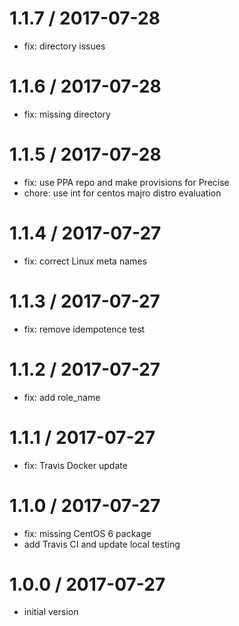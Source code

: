 
1.1.7 / 2017-07-28
==================

  * fix: directory issues

1.1.6 / 2017-07-28
==================

  * fix: missing directory

1.1.5 / 2017-07-28
==================

  * fix: use PPA repo and make provisions for Precise
  * chore: use int for centos majro distro evaluation

1.1.4 / 2017-07-27
==================

  * fix: correct Linux meta names

1.1.3 / 2017-07-27
==================

  * fix: remove idempotence test

1.1.2 / 2017-07-27
==================

  * fix: add role_name

1.1.1 / 2017-07-27
==================

  * fix: Travis Docker update

1.1.0 / 2017-07-27
==================

  * fix: missing CentOS 6 package
  * add Travis CI and update local testing

1.0.0 / 2017-07-27
==================

  * initial version
